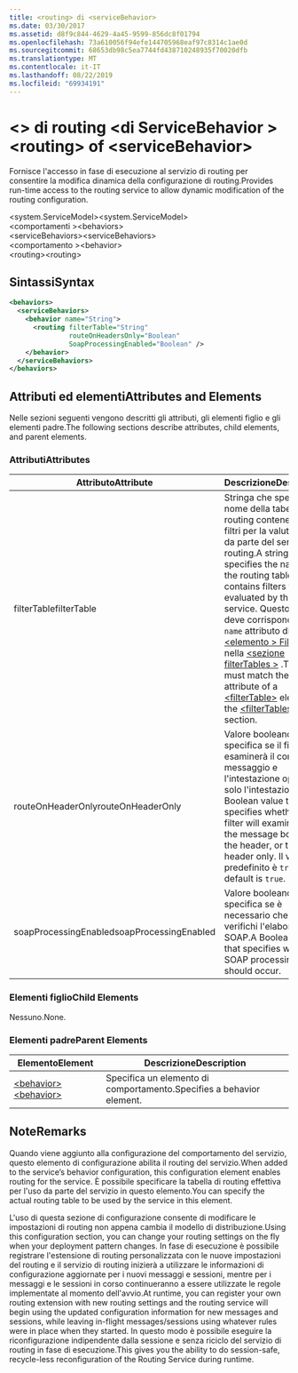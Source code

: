 ```yaml
---
title: <routing> di <serviceBehavior>
ms.date: 03/30/2017
ms.assetid: d8f9c844-4629-4a45-9599-856dc8f01794
ms.openlocfilehash: 73a610056f94efe144705968eaf97c8314c1ae0d
ms.sourcegitcommit: 68653db98c5ea7744fd438710248935f70020dfb
ms.translationtype: MT
ms.contentlocale: it-IT
ms.lasthandoff: 08/22/2019
ms.locfileid: "69934191"
---
```

# <a name="routing-of-servicebehavior"></a><span data-ttu-id="a90a9-102">\<> di routing \<di ServiceBehavior ></span><span class="sxs-lookup"><span data-stu-id="a90a9-102">\<routing> of \<serviceBehavior></span></span>
<span data-ttu-id="a90a9-103">Fornisce l'accesso in fase di esecuzione al servizio di routing per consentire la modifica dinamica della configurazione di routing.</span><span class="sxs-lookup"><span data-stu-id="a90a9-103">Provides run-time access to the routing service to allow dynamic modification of the routing configuration.</span></span>  
  
 <span data-ttu-id="a90a9-104">\<system.ServiceModel></span><span class="sxs-lookup"><span data-stu-id="a90a9-104">\<system.ServiceModel></span></span>  
<span data-ttu-id="a90a9-105">\<comportamenti ></span><span class="sxs-lookup"><span data-stu-id="a90a9-105">\<behaviors></span></span>  
<span data-ttu-id="a90a9-106">\<serviceBehaviors></span><span class="sxs-lookup"><span data-stu-id="a90a9-106">\<serviceBehaviors></span></span>  
<span data-ttu-id="a90a9-107">\<comportamento ></span><span class="sxs-lookup"><span data-stu-id="a90a9-107">\<behavior></span></span>  
<span data-ttu-id="a90a9-108">\<routing></span><span class="sxs-lookup"><span data-stu-id="a90a9-108">\<routing></span></span>  
  
## <a name="syntax"></a><span data-ttu-id="a90a9-109">Sintassi</span><span class="sxs-lookup"><span data-stu-id="a90a9-109">Syntax</span></span>  
  
```xml  
<behaviors>
  <serviceBehaviors>
    <behavior name="String">
      <routing filterTable="String"
               routeOnHeadersOnly="Boolean"
               SoapProcessingEnabled="Boolean" />
    </behavior>
  </serviceBehaviors>
</behaviors>
```  
  
## <a name="attributes-and-elements"></a><span data-ttu-id="a90a9-110">Attributi ed elementi</span><span class="sxs-lookup"><span data-stu-id="a90a9-110">Attributes and Elements</span></span>  
 <span data-ttu-id="a90a9-111">Nelle sezioni seguenti vengono descritti gli attributi, gli elementi figlio e gli elementi padre.</span><span class="sxs-lookup"><span data-stu-id="a90a9-111">The following sections describe attributes, child elements, and parent elements.</span></span>  
  
### <a name="attributes"></a><span data-ttu-id="a90a9-112">Attributi</span><span class="sxs-lookup"><span data-stu-id="a90a9-112">Attributes</span></span>  
  
|<span data-ttu-id="a90a9-113">Attributo</span><span class="sxs-lookup"><span data-stu-id="a90a9-113">Attribute</span></span>|<span data-ttu-id="a90a9-114">Descrizione</span><span class="sxs-lookup"><span data-stu-id="a90a9-114">Description</span></span>|  
|---------------|-----------------|  
|<span data-ttu-id="a90a9-115">filterTable</span><span class="sxs-lookup"><span data-stu-id="a90a9-115">filterTable</span></span>|<span data-ttu-id="a90a9-116">Stringa che specifica il nome della tabella di routing contenente i filtri per la valutazione da parte del servizio di routing.</span><span class="sxs-lookup"><span data-stu-id="a90a9-116">A string that specifies the name of the routing table that contains filters to be evaluated by the routing service.</span></span> <span data-ttu-id="a90a9-117">Questo valore deve corrispondere all' `name` attributo di un [ \<elemento > FilterTable](filtertable.md) nella [ \<sezione filterTables >](filtertables.md) .</span><span class="sxs-lookup"><span data-stu-id="a90a9-117">This value must match the `name` attribute of a [\<filterTable>](filtertable.md) element in the [\<filterTables>](filtertables.md) section.</span></span>|  
|<span data-ttu-id="a90a9-118">routeOnHeaderOnly</span><span class="sxs-lookup"><span data-stu-id="a90a9-118">routeOnHeaderOnly</span></span>|<span data-ttu-id="a90a9-119">Valore booleano che specifica se il filtro esaminerà il corpo del messaggio e l'intestazione oppure solo l'intestazione.</span><span class="sxs-lookup"><span data-stu-id="a90a9-119">A Boolean value that specifies whether the filter will examine both the message body and the header, or the header only.</span></span> <span data-ttu-id="a90a9-120">Il valore predefinito è `true`.</span><span class="sxs-lookup"><span data-stu-id="a90a9-120">The default is `true`.</span></span>|  
|<span data-ttu-id="a90a9-121">soapProcessingEnabled</span><span class="sxs-lookup"><span data-stu-id="a90a9-121">soapProcessingEnabled</span></span>|<span data-ttu-id="a90a9-122">Valore booleano che specifica se è necessario che si verifichi l'elaborazione SOAP.</span><span class="sxs-lookup"><span data-stu-id="a90a9-122">A Boolean value that specifies whether SOAP processing should occur.</span></span>|  
  
### <a name="child-elements"></a><span data-ttu-id="a90a9-123">Elementi figlio</span><span class="sxs-lookup"><span data-stu-id="a90a9-123">Child Elements</span></span>  
 <span data-ttu-id="a90a9-124">Nessuno.</span><span class="sxs-lookup"><span data-stu-id="a90a9-124">None.</span></span>  
  
### <a name="parent-elements"></a><span data-ttu-id="a90a9-125">Elementi padre</span><span class="sxs-lookup"><span data-stu-id="a90a9-125">Parent Elements</span></span>  
  
|<span data-ttu-id="a90a9-126">Elemento</span><span class="sxs-lookup"><span data-stu-id="a90a9-126">Element</span></span>|<span data-ttu-id="a90a9-127">Descrizione</span><span class="sxs-lookup"><span data-stu-id="a90a9-127">Description</span></span>|  
|-------------|-----------------|  
|[<span data-ttu-id="a90a9-128">\<behavior></span><span class="sxs-lookup"><span data-stu-id="a90a9-128">\<behavior></span></span>](behavior-of-endpointbehaviors.md)|<span data-ttu-id="a90a9-129">Specifica un elemento di comportamento.</span><span class="sxs-lookup"><span data-stu-id="a90a9-129">Specifies a behavior element.</span></span>|  
  
## <a name="remarks"></a><span data-ttu-id="a90a9-130">Note</span><span class="sxs-lookup"><span data-stu-id="a90a9-130">Remarks</span></span>  
 <span data-ttu-id="a90a9-131">Quando viene aggiunto alla configurazione del comportamento del servizio, questo elemento di configurazione abilita il routing del servizio.</span><span class="sxs-lookup"><span data-stu-id="a90a9-131">When added to the service’s behavior configuration, this configuration element enables routing for the service.</span></span> <span data-ttu-id="a90a9-132">È possibile specificare la tabella di routing effettiva per l'uso da parte del servizio in questo elemento.</span><span class="sxs-lookup"><span data-stu-id="a90a9-132">You can specify the actual routing table to be used by the service in this element.</span></span>  
  
 <span data-ttu-id="a90a9-133">L'uso di questa sezione di configurazione consente di modificare le impostazioni di routing non appena cambia il modello di distribuzione.</span><span class="sxs-lookup"><span data-stu-id="a90a9-133">Using this configuration section, you can change your routing settings on the fly when your deployment pattern changes.</span></span> <span data-ttu-id="a90a9-134">In fase di esecuzione è possibile registrare l'estensione di routing personalizzata con le nuove impostazioni del routing e il servizio di routing inizierà a utilizzare le informazioni di configurazione aggiornate per i nuovi messaggi e sessioni, mentre per i messaggi e le sessioni in corso continueranno a essere utilizzate le regole implementate al momento dell'avvio.</span><span class="sxs-lookup"><span data-stu-id="a90a9-134">At runtime, you can register your own routing extension with new routing settings and the routing service will begin using the updated configuration information for new messages and sessions, while leaving in-flight messages/sessions using whatever rules were in place when they started.</span></span>  <span data-ttu-id="a90a9-135">In questo modo è possibile eseguire la riconfigurazione indipendente dalla sessione e senza riciclo del servizio di routing in fase di esecuzione.</span><span class="sxs-lookup"><span data-stu-id="a90a9-135">This gives you the ability to do session-safe, recycle-less reconfiguration of the Routing Service during runtime.</span></span>  
